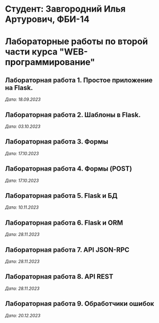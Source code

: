 # Студент: Завгородний Илья Артурович, ФБИ-14

# Лабораторные работы по второй части курса "WEB-программирование"

## Лабораторная работа 1. Простое приложение на Flask.

*Дата: 18.09.2023*

## Лабораторная работа 2. Шаблоны в Flask.

*Дата: 03.10.2023*

## Лабораторная работа 3. Формы

*Дата: 17.10.2023*

## Лабораторная работа 4. Формы (POST)

*Дата: 17.10.2023*

## Лабораторная работа 5. Flask и БД

*Дата: 10.11.2023*

## Лабораторная работа 6. Flask и ORM

*Дата: 28.11.2023*

## Лабораторная работа 7. API JSON-RPC

*Дата: 28.11.2023*

## Лабораторная работа 8. API REST

*Дата: 28.11.2023*

## Лабораторная работа 9. Обработчики ошибок

*Дата: 20.12.2023*